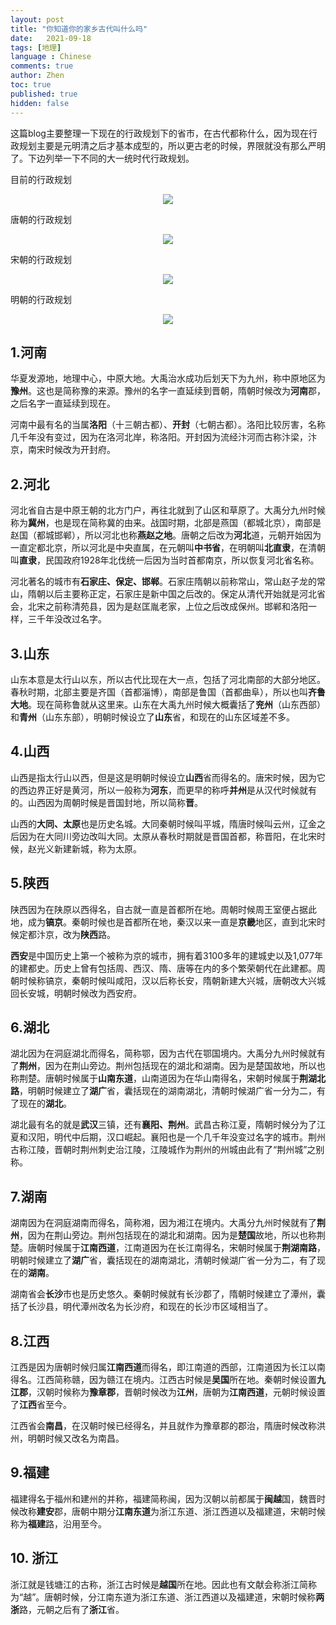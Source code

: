 ```yaml
---
layout: post
title: "你知道你的家乡古代叫什么吗"
date:   2021-09-18
tags: [地理]
language : Chinese
comments: true
author: Zhen
toc: true
published: true
hidden: false
---
```

这篇blog主要整理一下现在的行政规划下的省市，在古代都称什么，因为现在行政规划主要是元明清之后才基本成型的，所以更古老的时候，界限就没有那么严明了。下边列举一下不同的大一统时代行政规划。

目前的行政规划
<p align="center"> <img src="{{ site.imageurl }}/行政规划.png"> </p> 
唐朝的行政规划
<p align="center"> <img src="{{ site.imageurl }}/行政规划1.png"> </p> 
宋朝的行政规划
<p align="center"> <img src="{{ site.imageurl }}/行政规划2.png"> </p> 
明朝的行政规划
<p align="center"> <img src="{{ site.imageurl }}/行政规划3.png"> </p> 

## 1.河南
华夏发源地，地理中心，中原大地。大禹治水成功后划天下为九州，称中原地区为**豫州**。这也是简称豫的来源。豫州的名字一直延续到晋朝，隋朝时候改为**河南**郡，之后名字一直延续到现在。

河南中最有名的当属**洛阳**（十三朝古都）、**开封**（七朝古都）。洛阳比较厉害，名称几千年没有变过，因为在洛河北岸，称洛阳。开封因为流经汴河而古称汴梁，汴京，南宋时候改为开封府。

## 2.河北
河北省自古是中原王朝的北方门户，再往北就到了山区和草原了。大禹分九州时候称为**冀州**，也是现在简称冀的由来。战国时期，北部是燕国（都城北京），南部是赵国（都城邯郸），所以河北也称**燕赵之地**。唐朝之后改为**河北**道，元朝开始因为一直定都北京，所以河北是中央直属，在元朝叫**中书省**，在明朝叫**北直隶**，在清朝叫**直隶**，民国政府1928年北伐统一后因为当时首都南京，所以恢复河北省名称。

河北著名的城市有**石家庄、保定、邯郸**。石家庄隋朝以前称常山，常山赵子龙的常山，隋朝以后主要称正定，石家庄是新中国之后改的。保定从清代开始就是河北省会，北宋之前称清苑县，因为是赵匡胤老家，上位之后改成保州。邯郸和洛阳一样，三千年没改过名字。

## 3.山东
山东本意是太行山以东，所以古代比现在大一点，包括了河北南部的大部分地区。春秋时期，北部主要是齐国（首都淄博），南部是鲁国（首都曲阜），所以也叫**齐鲁大地**。现在简称鲁就从这里来。山东在大禹九州时候大概囊括了**兖州**（山东西部）和**青州**（山东东部），明朝时候设立了**山东**省，和现在的山东区域差不多。

## 4.山西
山西是指太行山以西，但是这是明朝时候设立**山西**省而得名的。唐宋时候，因为它的西边界正好是黄河，所以一般称为**河东**，而更早的称呼**并州**是从汉代时候就有的。山西因为周朝时候是晋国封地，所以简称**晋**。

山西的**大同、太原**也是历史名城。大同秦朝时候叫平城，隋唐时候叫云州，辽金之后因为在大同川旁边改叫大同。太原从春秋时期就是晋国首都，称晋阳，在北宋时候，赵光义新建新城，称为太原。

## 5.陕西
陕西因为在陕原以西得名，自古就一直是首都所在地。周朝时候周王室便占据此地，成为**镐京**。秦朝时候也是首都所在地，秦汉以来一直是**京畿**地区，直到北宋时候定都汴京，改为**陕西**路。

**西安**是中国历史上第一个被称为京的城市，拥有着3100多年的建城史以及1,077年的建都史。历史上曾有包括周、西汉、隋、唐等在内的多个繁荣朝代在此建都。周朝时候称镐京，秦朝时候叫咸阳，汉以后称长安，隋朝新建大兴城，唐朝改大兴城回长安城，明朝时候改为西安府。

## 6.湖北
湖北因为在洞庭湖北而得名，简称鄂，因为古代在鄂国境内。大禹分九州时候就有了**荆州**，因为在荆山旁边。荆州包括现在的湖北和湖南。因为是楚国故地，所以也称荆楚。唐朝时候属于**山南东道**，山南道因为在华山南得名，宋朝时候属于**荆湖北路**，明朝时候建立了**湖广**省，囊括现在的湖南湖北，清朝时候湖广省一分为二，有了现在的**湖北**。

湖北最有名的就是**武汉**三镇，还有**襄阳、荆州**。武昌古称江夏，隋朝时候分为了江夏和汉阳，明代中后期，汉口崛起。襄阳也是一个几千年没变过名字的城市。荆州古称江陵，晋朝时荆州刺史治江陵，江陵城作为荆州的州城由此有了“荆州城”之别称。

## 7.湖南
湖南因为在洞庭湖南而得名，简称湘，因为湘江在境内。大禹分九州时候就有了**荆州**，因为在荆山旁边。荆州包括现在的湖北和湖南。因为是**楚国**故地，所以也称荆楚。唐朝时候属于**江南西道**，江南道因为在长江南得名，宋朝时候属于**荆湖南路**，明朝时候建立了**湖广**省，囊括现在的湖南湖北，清朝时候湖广省一分为二，有了现在的**湖南**。

湖南省会**长沙**市也是历史悠久。秦朝时候就有长沙郡了，隋朝时候建立了潭州，囊括了长沙县，明代潭州改名为长沙府，和现在的长沙市区域相当了。

## 8.江西
江西是因为唐朝时候归属**江南西道**而得名，即江南道的西部，江南道因为长江以南得名。江西简称赣，因为赣江在境内。江西古时候是**吴国**所在地。秦朝时候设置**九江郡**，汉朝时候称为**豫章郡**，晋朝时候改为**江州**，唐朝为**江南西道**，元朝时候设置了**江西**省至今。

江西省会**南昌**，在汉朝时候已经得名，并且就作为豫章郡的郡治，隋唐时候改称洪州，明朝时候又改名为南昌。

## 9.福建
福建得名于福州和建州的并称，福建简称闽，因为汉朝以前都属于**闽越**国，魏晋时候改称**建安**郡，唐朝中期分**江南东道**为浙江东道、浙江西道以及福建道，宋朝时候称为**福建**路，沿用至今。

## 10. 浙江
浙江就是钱塘江的古称，浙江古时候是**越国**所在地。因此也有文献会称浙江简称为“越”。唐朝时候，分江南东道为浙江东道、浙江西道以及福建道，宋朝时候称**两浙**路，元朝之后有了**浙江**省。
<!--stackedit_data:
eyJoaXN0b3J5IjpbLTEyNDM0MTg3NDQsLTYxMzcxMDA1MCwtOD
Y3NzU3MDQ5LC05MTgxMjMwMTUsMTkwOTk2MzgxNCw4OTkzMzY0
MTksLTQyNTE3MzEzMCwxMzUzMjU3OTI4LC0xNTM0NjY3MjUsMT
k0NzE2NzE1Niw3MDAwMjQzMjcsMzUzNzQxNzM5LDE0MDUwNDUz
NywxMDQzNjU5NjE4LDk4NzgyNjg5MiwtMjEzNDk5MDEzMiwtMT
MzNjg2NzQzMiwtMjE0ODI4MzI5LDgyMzAzNTkwOCwtMTQ0ODA4
MTA2M119
-->
